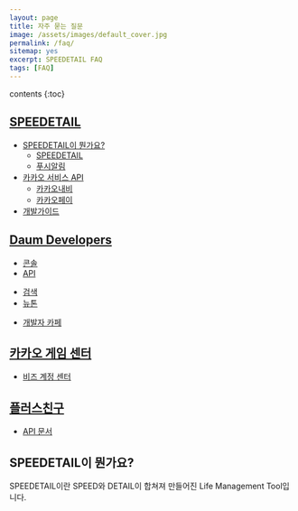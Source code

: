 ```yaml
---
layout: page
title: 자주 묻는 질문
image: /assets/images/default_cover.jpg
permalink: /faq/
sitemap: yes
excerpt: SPEEDETAIL FAQ
tags: [FAQ]
---
```

contents {:toc}
## [SPEEDETAIL](https://www.speedetail.com)

* [SPEEDETAIL이 뭔가요?](https://speedetail.github.io/faq/#SPEEDETAIL이_뭔가요?)
  - [SPEEDETAIL](https://developers.kakao.com/features/platform#사용자관리)
  - [푸시알림](https://developers.kakao.com/features/platform#푸시-알림)
* [카카오 서비스 API](https://developers.kakao.com/features/kakao)
  - [카카오내비](https://developers.kakao.com/features/kakao#카카오내비-API)
  - [카카오페이](https://developers.kakao.com/features/kakao#카카오페이-API)
* [개발가이드](https://developers.kakao.com/docs)

## [Daum Developers](https://developers.daum.net)

* [콘솔](https://developers.daum.net/console)
* [API](http://developers.daum.net/services)
 - [검색](http://developers.daum.net/services/apis/search)
 - [뉴톤](http://developers.daum.net/services/apis/newtone)
* [개발자 카페](http://cafe.daum.net/daumdna)

## [카카오 게임 센터](https://gamecenter.kakao.com/)

* [비즈 계정 센터](https://biz.kakao.com)

## [플러스친구](https://center-pf.kakao.com/)

* [API 문서](https://github.com/plusfriend/auto_reply)

## SPEEDETAIL이 뭔가요?
SPEEDETAIL이란 SPEED와 DETAIL이 합쳐져 만들어진 Life Management Tool입니다.
